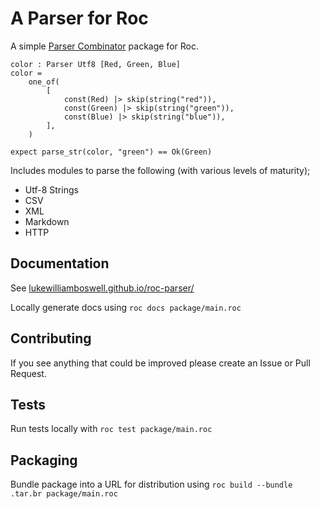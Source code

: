 # A Parser for Roc

A simple [Parser Combinator](https://en.wikipedia.org/wiki/Parser_combinator) package for Roc.

```roc
color : Parser Utf8 [Red, Green, Blue]
color =
    one_of(
        [
            const(Red) |> skip(string("red")),
            const(Green) |> skip(string("green")),
            const(Blue) |> skip(string("blue")),
        ],
    )

expect parse_str(color, "green") == Ok(Green)
```

Includes modules to parse the following (with various levels of maturity);
- Utf-8 Strings
- CSV
- XML
- Markdown
- HTTP

## Documentation

See [lukewilliamboswell.github.io/roc-parser/](https://lukewilliamboswell.github.io/roc-parser/)

Locally generate docs using `roc docs package/main.roc`

## Contributing

If you see anything that could be improved please create an Issue or Pull Request.

## Tests

Run tests locally with `roc test package/main.roc`

## Packaging

Bundle package into a URL for distribution using `roc build --bundle .tar.br package/main.roc`
